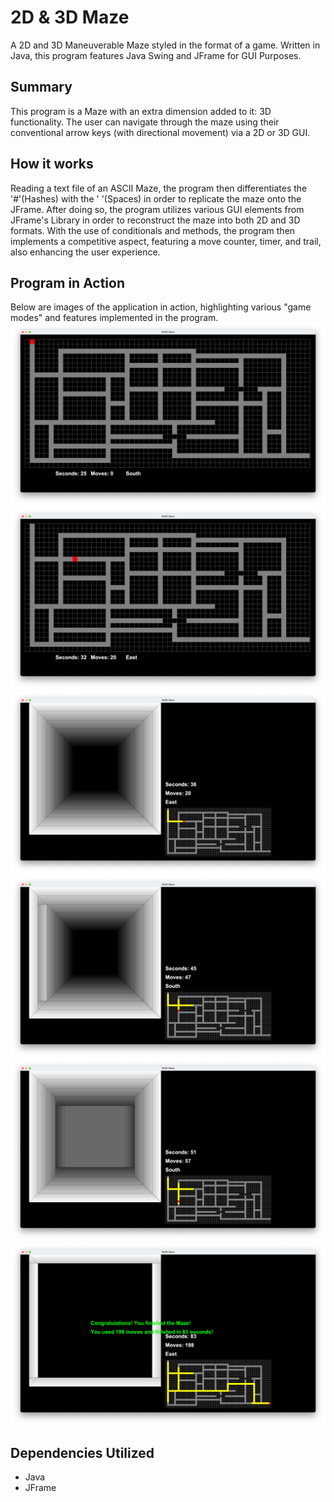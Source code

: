 # 2D & 3D Maze
A 2D and 3D Maneuverable Maze styled in the format of a game. Written in Java, this program features Java Swing and JFrame for GUI Purposes. 

## Summary
This program is a Maze with an extra dimension added to it: 3D functionality. The user can navigate through the maze using their conventional arrow keys (with directional movement) via a 2D or 3D GUI. 

## How it works
Reading a text file of an ASCII Maze, the program then differentiates the '#'(Hashes) with the ' '(Spaces) in order to replicate the maze onto the JFrame. After doing so, the program utilizes various GUI elements from JFrame's Library in order to reconstruct the maze into both 2D and 3D formats. With the use of conditionals and methods, the program then implements a competitive aspect, featuring a move counter, timer, and trail, also enhancing the user experience. 

## Program in Action
Below are images of the application in action, highlighting various "game modes" and features implemented in the program.
![](img/img2.png)
![](img/img3.png)
![](img/img4.png)
![](img/img5.png)
![](img/img6.png)
![](img/img7.png)

## Dependencies Utilized
- Java
- JFrame

